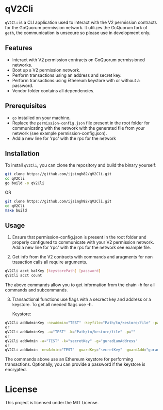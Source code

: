 # qV2Cli

`qV2Cli` is a CLI application used to interact with the V2 permission contracts for the GoQuorum permission network. It utilizes the GoQuorum fork of `geth`, the communication is unsecure so please use in development only.

## Features

- Interact with V2 permission contracts on GoQuorum permissioned networks.
- Boot up a V2 permission network.
- Perform transactions using an address and secret key.
- Perform transactions using Ethereum keystore with or without a password.
- Vendor folder contains all dependencies.

## Prerequisites

- `go` installed on your machine.
- Replace the `permission-config.json` file present in the root folder for communicating with the network with the generated file from your network (see example permission-config.json).
- Add a new line for 'rpc' with the rpc for the network

## Installation

To install `qV2Cli`, you can clone the repository and build the binary yourself:

```bash
git clone https://github.com/ijsingh82/qV2Cli.git
cd qV2Cli
go build -o qV2Cli
```

OR

```bash
git clone https://github.com/ijsingh82/qV2Cli.git
cd qV2Cli
make build
```

## Usage

1. Ensure that permission-config.json is present in the root folder and properly configured to communicate with your V2 permission network. Add a new line for 'rpc' with the rpc for the network see example file.

2. Get info from the V2 contracts with commands and arugments for non trasaction calls all require arguments.

```bash
qV2Cli acct balKey [keystorePath] [password]
qV2Cli acct count
```

The above commands allow you to get information from the chain -h for all commands and subcommands.

3. Transactional functions use flags with a secrect key and address or a keystore. To get all needed flags use -h.

   Keystore:

```bash
qV2Cli addAdminKey -newAdmin="TEST" -keyfile="Path/to/kestore/file" -passowrd=""
or
qV2Cli addAdminKey -a="TEST" -k="Path/to/kestore/file" -p=""
or
qV2Cli addAdmin -a="TEST" -k="secretKey" -g="guradianAddress"
or
qV2Cli addAdmin -newAdmin="TEST" -guardKey="secretKey" -guardAdd="guradianAddress"
```

The commands above use an Ethereum keystore for performing transactions. Optionally, you can provide a password if the keystore is encrypted.

# License

This project is licensed under the MIT License.
